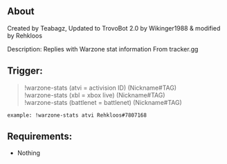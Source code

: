 
## About
Created by Teabagz, Updated to TrovoBot 2.0 by Wikinger1988 & modified by Rehkloos

Description: Replies with Warzone stat information From tracker.gg

## Trigger:
> !warzone-stats (atvi = activision ID) (Nickname#TAG)\
> !warzone-stats (xbl = xbox live) (Nickname#TAG)\
> !warzone-stats (battlenet = battlenet)  (Nickname#TAG)

`example: !warzone-stats atvi Rehkloos#7807168`

## Requirements:
- Nothing